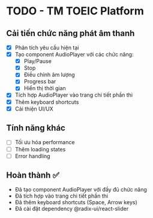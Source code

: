 # TODO - TM TOEIC Platform

## Cải tiến chức năng phát âm thanh
- [x] Phân tích yêu cầu hiện tại
- [x] Tạo component AudioPlayer với các chức năng:
  - [x] Play/Pause
  - [x] Stop
  - [x] Điều chỉnh âm lượng
  - [x] Progress bar
  - [x] Hiển thị thời gian
- [x] Tích hợp AudioPlayer vào trang chi tiết phần thi
- [x] Thêm keyboard shortcuts
- [x] Cải thiện UI/UX

## Tính năng khác
- [ ] Tối ưu hóa performance
- [ ] Thêm loading states
- [ ] Error handling

## Hoàn thành ✅
- Đã tạo component AudioPlayer với đầy đủ chức năng
- Đã tích hợp vào trang chi tiết phần thi
- Đã thêm keyboard shortcuts (Space, Arrow keys)
- Đã cài đặt dependency @radix-ui/react-slider 